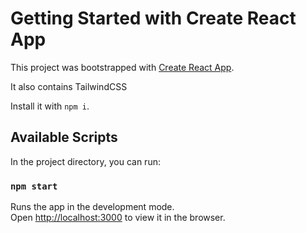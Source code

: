 # Getting Started with Create React App

This project was bootstrapped with [Create React App](https://github.com/facebook/create-react-app).

It also contains TailwindCSS

Install it with `npm i`.

## Available Scripts

In the project directory, you can run:

### `npm start`

Runs the app in the development mode.\
Open [http://localhost:3000](http://localhost:3000) to view it in the browser.
